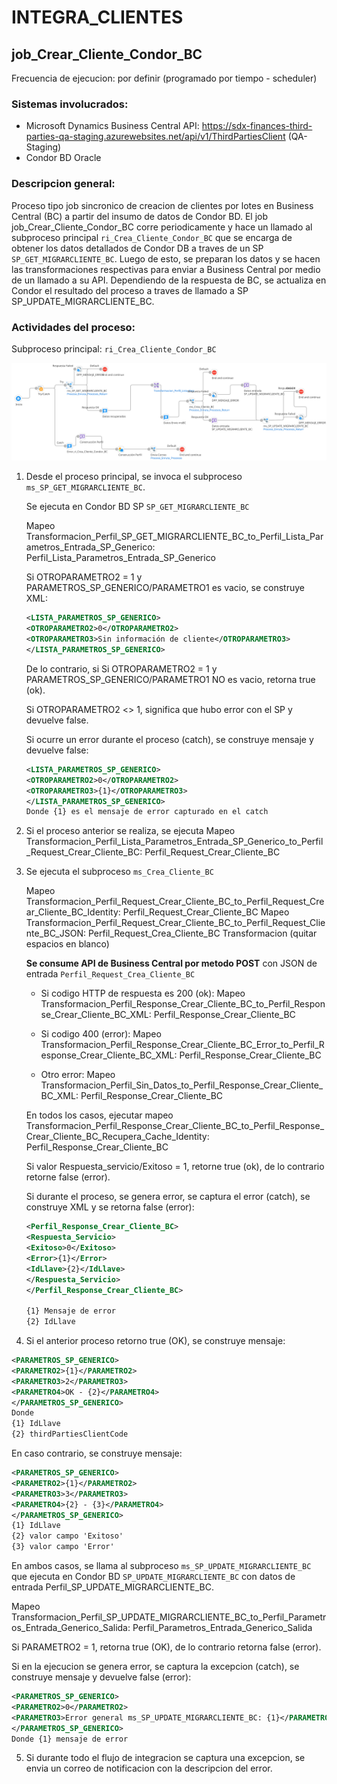 # INTEGRA_CLIENTES

## job_Crear_Cliente_Condor_BC

Frecuencia de ejecucion: por definir (programado por tiempo - scheduler)

### Sistemas involucrados: 

- Microsoft Dynamics Business Central API: https://sdx-finances-third-parties-qa-staging.azurewebsites.net/api/v1/ThirdPartiesClient (QA-Staging)
- Condor BD Oracle


### Descripcion general:
Proceso tipo job sincronico de creacion de clientes por lotes en Business Central (BC) a partir del insumo de datos de Condor BD. El job job_Crear_Cliente_Condor_BC corre periodicamente y hace un llamado al subproceso principal `ri_Crea_Cliente_Condor_BC` que se encarga de obtener los datos detallados de Condor DB a traves de un SP `SP_GET_MIGRARCLIENTE_BC`. 
Luego de esto, se preparan los datos y se hacen las transformaciones respectivas para enviar a Business Central por medio de un llamado a su API. 
Dependiendo de la respuesta de BC, se actualiza en Condor el resultado del proceso a traves de llamado a SP SP_UPDATE_MIGRARCLIENTE_BC. 


### Actividades del proceso: 
Subproceso principal: `ri_Crea_Cliente_Condor_BC`

![ri_Crea_Cliente_Condor_BC](assets/ri_Crea_Cliente_Condor_BC.png)

1. Desde el proceso principal, se invoca el subproceso `ms_SP_GET_MIGRARCLIENTE_BC`. 

    Se ejecuta en Condor BD SP `SP_GET_MIGRARCLIENTE_BC`
    
    Mapeo Transformacion_Perfil_SP_GET_MIGRARCLIENTE_BC_to_Perfil_Lista_Parametros_Entrada_SP_Generico: Perfil_Lista_Parametros_Entrada_SP_Generico

    Si OTROPARAMETRO2 = 1 y PARAMETROS_SP_GENERICO/PARAMETRO1 es vacio, se construye XML:

    ```xml
    <LISTA_PARAMETROS_SP_GENERICO>
    <OTROPARAMETRO2>0</OTROPARAMETRO2>
    <OTROPARAMETRO3>Sin información de cliente</OTROPARAMETRO3>
    </LISTA_PARAMETROS_SP_GENERICO>
    ```      

    De lo contrario, si Si OTROPARAMETRO2 = 1 y PARAMETROS_SP_GENERICO/PARAMETRO1 NO es vacio, retorna true (ok).

    Si OTROPARAMETRO2 <> 1, significa que hubo error con el SP y devuelve false.

    Si ocurre un error durante el proceso (catch), se construye mensaje y devuelve false:

    ```xml
    <LISTA_PARAMETROS_SP_GENERICO>
    <OTROPARAMETRO2>0</OTROPARAMETRO2>
    <OTROPARAMETRO3>{1}</OTROPARAMETRO3>
    </LISTA_PARAMETROS_SP_GENERICO>
    Donde {1} es el mensaje de error capturado en el catch
    ```

2. Si el proceso anterior se realiza, se ejecuta Mapeo  Transformacion_Perfil_Lista_Parametros_Entrada_SP_Generico_to_Perfil_Request_Crear_Cliente_BC: Perfil_Request_Crear_Cliente_BC

3. Se ejecuta el subproceso `ms_Crea_Cliente_BC`

    Mapeo Transformacion_Perfil_Request_Crear_Cliente_BC_to_Perfil_Request_Crear_Cliente_BC_Identity: Perfil_Request_Crear_Cliente_BC
    Mapeo Transformacion_Perfil_Request_Crear_Cliente_BC_to_Perfil_Request_Cliente_BC_JSON: Perfil_Request_Crea_Cliente_BC
    Transformacion (quitar espacios en blanco)

    **Se consume API de Business Central por metodo POST** con JSON de entrada `Perfil_Request_Crea_Cliente_BC` 

    - Si codigo HTTP de respuesta es 200 (ok): Mapeo Transformacion_Perfil_Response_Crear_Cliente_BC_to_Perfil_Response_Crear_Cliente_BC_XML: Perfil_Response_Crear_Cliente_BC

    - Si codigo 400 (error): Mapeo Transformacion_Perfil_Response_Crear_Cliente_BC_Error_to_Perfil_Response_Crear_Cliente_BC_XML: Perfil_Response_Crear_Cliente_BC

    - Otro error: Mapeo Transformacion_Perfil_Sin_Datos_to_Perfil_Response_Crear_Cliente_BC_XML: Perfil_Response_Crear_Cliente_BC

    En todos los casos, ejecutar mapeo Transformacion_Perfil_Response_Crear_Cliente_BC_to_Perfil_Response_Crear_Cliente_BC_Recupera_Cache_Identity: Perfil_Response_Crear_Cliente_BC

    Si valor Respuesta_servicio/Exitoso = 1, retorne true (ok), de lo contrario retorne false (error).

    Si durante el proceso, se genera error, se captura el error (catch), se construye XML y se retorna false (error):

    ```xml
    <Perfil_Response_Crear_Cliente_BC>
    <Respuesta_Servicio>
    <Exitoso>0</Exitoso>
    <Error>{1}</Error>
    <IdLlave>{2}</IdLlave>
    </Respuesta_Servicio>
    </Perfil_Response_Crear_Cliente_BC>

    {1} Mensaje de error 
    {2} IdLlave
    ```
4. Si el anterior proceso retorno true (OK), se construye mensaje:

```xml
<PARAMETROS_SP_GENERICO>
<PARAMETRO2>{1}</PARAMETRO2>
<PARAMETRO3>2</PARAMETRO3>
<PARAMETRO4>OK - {2}</PARAMETRO4>
</PARAMETROS_SP_GENERICO>
Donde 
{1} IdLlave
{2} thirdPartiesClientCode
```
En caso contrario, se construye mensaje:
```xml
<PARAMETROS_SP_GENERICO>
<PARAMETRO2>{1}</PARAMETRO2>
<PARAMETRO3>3</PARAMETRO3>
<PARAMETRO4>{2} - {3}</PARAMETRO4>
</PARAMETROS_SP_GENERICO>
{1} IdLlave
{2} valor campo 'Exitoso'
{3} valor campo 'Error'
```

En ambos casos, se llama al subproceso `ms_SP_UPDATE_MIGRARCLIENTE_BC` que ejecuta en Condor BD `SP_UPDATE_MIGRARCLIENTE_BC` con datos de entrada Perfil_SP_UPDATE_MIGRARCLIENTE_BC.

Mapeo Transformacion_Perfil_SP_UPDATE_MIGRARCLIENTE_BC_to_Perfil_Parametros_Entrada_Generico_Salida: Perfil_Parametros_Entrada_Generico_Salida

Si PARAMETRO2 = 1, retorna true (OK), de lo contrario retorna false (error). 

Si en la ejecucion se genera error, se captura la excepcion (catch), se construye mensaje y devuelve false (error):
```xml
<PARAMETROS_SP_GENERICO>
<PARAMETRO2>0</PARAMETRO2>
<PARAMETRO3>Error general ms_SP_UPDATE_MIGRARCLIENTE_BC: {1}</PARAMETRO3>
</PARAMETROS_SP_GENERICO>
Donde {1} mensaje de error
```

5. Si durante todo el flujo de integracion se captura una excepcion, se envia un correo de notificacion con la descripcion del error.




